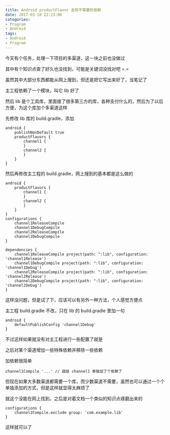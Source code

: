 ```yaml
---
title: Android productFlavor 去除不需要的依赖
date: 2017-03-10 22:23:00
categories:
- Program
- Android
tags: 
- Android
- Program
---
```


今天有个任务，处理一下项目的多渠道，这一块之前也没做过

其中有个知识点查了好久也没找到，可能是关键词没找对吧 =.=

虽然其中大部分东西都能从网上搜到，但还是把它写出来好了，当笔记了

<!-- more -->

主工程依赖了一个模块，叫它 lib 好了

然后 lib 是个工具库，里面接了很多第三方的库，各种支付什么的，然后为了以后方便，为这个库加个多渠道这样

先修改 lib 库的 build.gradle，添加 

```
android {
    publishNonDefault true
    productFlavors {
        channel1 {
        }
        channel2 {
        }
    }
}
```
然后再修改主工程的 build.gradle，网上搜到的基本都是这么做的

```
android {
    productFlavors {
        channel1 {
        }
        channel2 {
        }
    }
}
configurations {
    channel1ReleaseCompile
    channel1DebugCompile
    channel2ReleaseCompile
    channel2DebugCompile
}

dependencies {
    channel1ReleaseCompile project(path: ":lib", configuration: 'channel1Release')
    channel1DebugCompile project(path: ":lib", configuration: 'channel1Debug')
    channel2ReleaseCompile project(path: ":lib", configuration: 'channel2Release')
    channel2DebugCompile project(path: ":lib", configuration: 'channel2Debug')
}
```
这样没问题，但是试了下，应该可以有另外一种方法，个人感觉方便点

主工程 build.gradle 不改，只在 lib 的 build.gradle 里加一句 

```
android {
    defaultPublishConfig 'channel1Debug'
}
```

不过这样如果就没有对主工程进行一些配置了就是

之后对某个渠道增加一些特殊依赖并移除一些依赖

加依赖很简单

```
channel1Compile '...' // 就给 channel1 单独加了个依赖了
```

但现在如果大多数渠道都需要一个库，而少数渠道不需要，虽然也可以通过一个个单独添加的方式，但是这样就显得太麻烦了

就这个没能在网上找到，之后是对着文档一个类似的知识点琢磨出来的

```
configurations {
    channel2Compile.exclude group: 'com.example.lib'
}
```

这样就可以了



